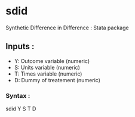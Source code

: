 # sdid
Synthetic Difference in Difference :  Stata package

## Inputs :
+ Y: Outcome variable (numeric)
+ S: Units variable (numeric)
+ T: Times variable (numeric)
+ D: Dummy of treatement (numeric)

### Syntax : 
sdid Y S T D
